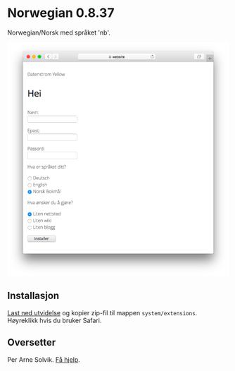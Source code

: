 # Norwegian 0.8.37

Norwegian/Norsk med språket 'nb'.

<p align="center"><img src="norwegian-screenshot.png?raw=true" alt="Screenshot"></p>

## Installasjon

[Last ned utvidelse](https://github.com/datenstrom/yellow-extensions/raw/main/downloads/norwegian.zip) og kopier zip-fil til mappen `system/extensions`. Høyreklikk hvis du bruker Safari.

## Oversetter

Per Arne Solvik. [Få hjelp](https://datenstrom.se/yellow/help/).
